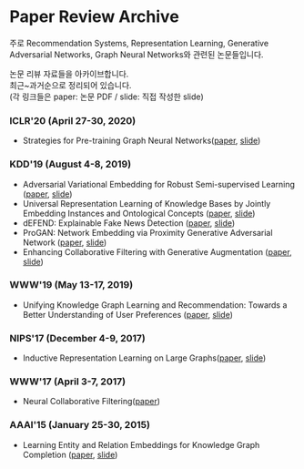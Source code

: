 # Paper Review Archive

주로 Recommendation Systems, Representation Learning, Generative Adversarial Networks, Graph Neural Networks와 관련된 논문들입니다.

논문 리뷰 자료들을 아카이브합니다.  
최근~과거순으로 정리되어 있습니다.  
(각 링크들은 paper: 논문 PDF / slide: 직접 작성한 slide)

### ICLR'20 (April 27-30, 2020)
- Strategies for Pre-training Graph Neural Networks([paper](https://arxiv.org/abs/1905.12265), [slide](https://github.com/cheon-research/paper_reviw_archive/blob/master/201020_Pretraining_GNN_cheon.pdf))

### KDD'19 (August 4-8, 2019) 
- Adversarial Variational Embedding for Robust Semi-supervised Learning ([paper](https://arxiv.org/abs/1905.02361), [slide](https://github.com/cheon-research/paper_reviw_archive/blob/master/200602_AVAE_cheon.pdf))
- Universal Representation Learning of Knowledge Bases by Jointly Embedding Instances and Ontological Concepts ([paper](http://web.cs.ucla.edu/~yzsun/papers/2019_KDD_JOIE.pdf), [slide](https://github.com/cheon-research/paper_reviw_archive/blob/master/200512_JOIE_cheon.pdf))
- dEFEND: Explainable Fake News Detection ([paper](http://pike.psu.edu/publications/kdd19.pdf), [slide](https://github.com/cheon-research/paper_reviw_archive/blob/master/200410_dEFEND_cheon.pdf))
- ProGAN: Network Embedding via Proximity Generative Adversarial Network ([paper](https://dl.acm.org/doi/abs/10.1145/3292500.3330866), [slide](https://github.com/cheon-research/paper_reviw_archive/blob/master/200331_ProGAN_cheon.pdf))
- Enhancing Collaborative Filtering with Generative Augmentation ([paper](https://dl.acm.org/doi/10.1145/3292500.3330873), [slide](https://github.com/cheon-research/paper_reviw_archive/blob/master/200331_AugCF_cheon.pdf))
  
### WWW'19 (May 13-17, 2019)
- Unifying Knowledge Graph Learning and Recommendation: Towards a Better Understanding of User Preferences ([paper](https://arxiv.org/abs/1902.06236), [slide](https://github.com/cheon-research/paper_reviw_archive/blob/master/200331_KTUP_cheon.pdf))  
  
### NIPS'17 (December 4-9, 2017)
- Inductive Representation Learning on Large Graphs([paper](https://arxiv.org/abs/1706.02216), [slide](https://github.com/cheon-research/paper_reviw_archive/blob/master/200922_GraphSAGE_cheon.pdf))  
  
### WWW'17 (April 3-7, 2017)
- Neural Collaborative Filtering([paper](https://arxiv.org/abs/1708.05031))  

### AAAI'15 (January 25-30, 2015)
- Learning Entity and Relation Embeddings for Knowledge Graph Completion ([paper](https://www.aaai.org/ocs/index.php/AAAI/AAAI15/paper/viewFile/9571/9523), [slide](https://github.com/cheon-research/paper_reviw_archive/blob/master/200331_TransR_cheon.pdf))
